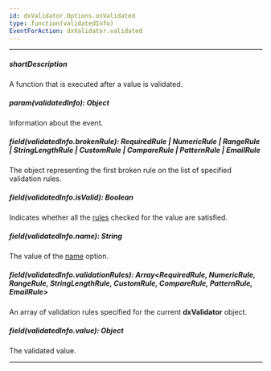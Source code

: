 ```yaml
---
id: dxValidator.Options.onValidated
type: function(validatedInfo)
EventForAction: dxValidator.validated
---
```

---
##### shortDescription
A function that is executed after a value is validated.

##### param(validatedInfo): Object
Information about the event.

##### field(validatedInfo.brokenRule): RequiredRule | NumericRule | RangeRule | StringLengthRule | CustomRule | CompareRule | PatternRule | EmailRule
The object representing the first broken rule on the list of specified validation rules.

##### field(validatedInfo.isValid): Boolean
Indicates whether all the [rules](/Documentation/ApiReference/UI_Widgets/dxValidator/Configuration/#validationRules) checked for the value are satisfied.

##### field(validatedInfo.name): String
The value of the [name](/Documentation/ApiReference/UI_Widgets/dxValidator/Configuration/#name) option.

##### field(validatedInfo.validationRules): Array<RequiredRule, NumericRule, RangeRule, StringLengthRule, CustomRule, CompareRule, PatternRule, EmailRule>
An array of validation rules specified for the current **dxValidator** object.

##### field(validatedInfo.value): Object
The validated value.

---
